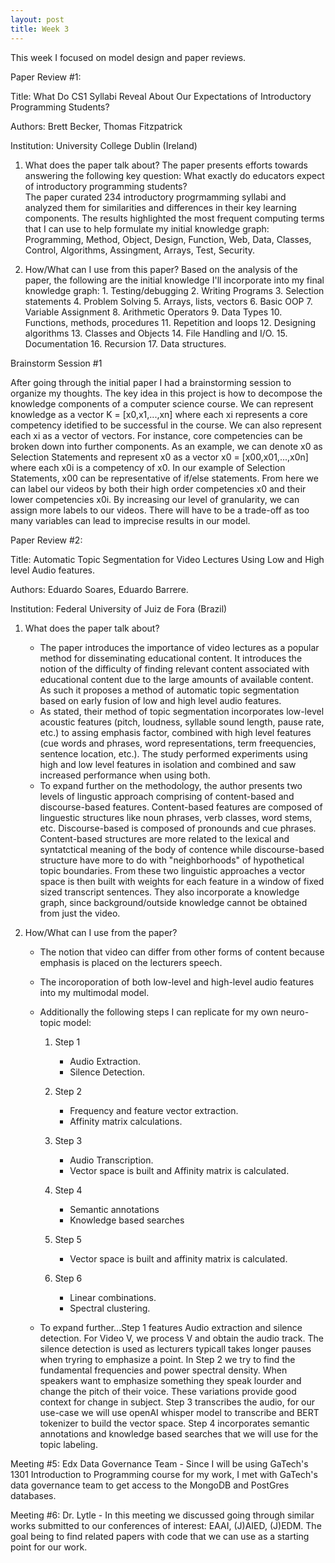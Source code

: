 ```yaml
---
layout: post
title: Week 3
---
```



This week I focused on model design and paper reviews. 

Paper Review #1:

Title: What Do CS1 Syllabi Reveal About Our Expectations of Introductory Programming Students?

Authors: Brett Becker, Thomas Fitzpatrick

Institution: University College Dublin (Ireland)

1. What does the paper talk about?
    The paper presents efforts towards answering the following key question:
        What exactly do educators expect of introductory programming students?\
    The paper curated 234 introductory progrmamming syllabi and analyzed them for similarities and differences in their key learning components.
    The results highlighted the most frequent computing terms that I can use to help formulate my initial knowledge graph: Programming, Method, Object, Design, Function, Web, Data, Classes, Control, Algorithms, Assingment, Arrays, Test, Security.

2. How/What can I use from this paper?
    Based on the analysis of the paper, the following are the initial knowledge I'll incorporate into my final knowledge graph:
        1. Testing/debugging
        2. Writing Programs
        3. Selection statements
        4. Problem Solving
        5. Arrays, lists, vectors
        6. Basic OOP
        7. Variable Assignment
        8. Arithmetic Operators
        9. Data Types
        10. Functions, methods, procedures
        11. Repetition and loops
        12. Designing algorithms
        13. Classes and Objects
        14. File Handling and I/O.
        15. Documentation
        16. Recursion
        17. Data structures.

Brainstorm Session #1

After going through the initial paper I had a brainstorming session to organize my thoughts. The key idea in this project is how to decompose the knowledge components of a computer science course. We can represent knowledge as a vector K = [x0,x1,...,xn] where each xi represents a core competency idetified to be successful in the course. We can also represent each xi as a vector of vectors. For instance, core competencies can be broken down into further components. As an example, we can denote x0 as Selection Statements and represent x0 as a vector x0 = [x00,x01,...,x0n] where each x0i is a competency of x0. In our example of Selection Statements, x00 can be representative of if/else statements. From here we can label our videos by both their high order competencies x0 and their lower competencies x0i. By increasing our level of granularity, we can assign more labels to our videos. There will have to be a trade-off as too many variables can lead to imprecise results in our model.


Paper Review #2:

Title: Automatic Topic Segmentation for Video Lectures Using Low and High level Audio features.

Authors: Eduardo Soares, Eduardo Barrere.

Institution: Federal University of Juiz de Fora (Brazil)

1. What does the paper talk about?
    - The paper introduces the importance of video lectures as a popular method for disseminating educational content. It introduces the notion of the difficulty of finding relevant content associated with educational content due to the large amounts of available content. As such it proposes a method of automatic topic segmentation based on early fusion of low and high level audio features. 
    - As stated, their method of topic segmentation incorporates low-level acoustic features (pitch, loudness, syllable sound length, pause rate, etc.) to assing emphasis factor, combined with high level features (cue words and phrases, word representations, term freequencies, sentence location, etc.). The study performed experiments using high and low level features in isolation and combined and saw increased performance when using both.
    - To expand further on the methodology, the author presents two levels of lingustic approach comprising of content-based and discourse-based features. Content-based features are composed of linguestic structures like noun phrases, verb classes, word stems, etc. Discourse-based is composed of pronounds and cue phrases. Content-based structures are more related to the lexical and syntatctical meaning of the body of contence while discourse-based structure have more to do with "neighborhoods" of hypothetical topic boundaries. From these two linguistic approaches a vector space is then built with weights for each feature in a window of fixed sized transcript sentences. They also incorporate a knowledge graph, since background/outside knowledge cannot be obtained from just the video.


2. How/What can I use from the paper?
    - The notion that video can differ from other forms of content because emphasis is placed on the lecturers speech.
    - The incoroporation of both low-level and high-level audio features into my multimodal model.
    - Additionally the following steps I can replicate for my own neuro-topic model:
        1. Step 1
            * Audio Extraction.
            * Silence Detection.

        2. Step 2
            * Frequency and feature vector extraction.
            * Affinity matrix calculations.
        
        3. Step 3
            * Audio Transcription.
            * Vector space is built and Affinity matrix is calculated.

        4. Step 4
            * Semantic annotations
            * Knowledge based searches

        5. Step 5
            * Vector space is built and affinity matrix is calculated.
        
        6. Step 6
            * Linear combinations.
            * Spectral clustering.

    - To expand further...Step 1 features Audio extraction and silence detection. For Video V, we process V and obtain the audio track. The silence detection is used as lecturers typicall takes longer pauses when tryring to emphasize a point. In Step 2 we try to find the fundamental frequencies and power spectral density. When speakers want to emphasize something they speak lourder and change the pitch of their voice. These variations provide good context for change in subject. Step 3 transcribes the audio, for our use-case we will use openAI whisper model to transcribe and BERT tokenizer to build the vector space. Step 4 incorporates semantic annotations and knowledge based searches that we will use for the topic labeling.

Meeting #5: Edx Data Governance Team
    - Since I will be using GaTech's 1301 Introduction to Programming course for my work, I met with GaTech's data governance team to get access to the MongoDB and PostGres databases. 

Meeting #6: Dr. Lytle
    - In this meeting we discussed going through similar works submitted to our conferences of interest: EAAI, (J)AIED, (J)EDM. The goal being to find related papers with code that we can use as a starting point for our work.